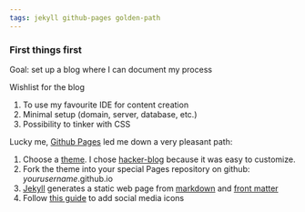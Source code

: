 ```yaml
---
tags: jekyll github-pages golden-path
---
```


### First things first
Goal: set up a blog where I can document my process

Wishlist for the blog
1.  To use my favourite IDE for content creation
1.  Minimal setup (domain, server, database, etc.)
1.  Possibility to tinker with CSS

Lucky me, [Github Pages](https://pages.github.com/) led me down a very pleasant path:
1.  Choose a [theme](https://jekyllrb.com/docs/themes/#pick-up-a-theme). I chose [hacker-blog](https://github.com/tocttou/hacker-blog) because it was easy to customize.
1.  Fork the theme into your special Pages repository on github: _yourusername_.github.io
1.  [Jekyll](https://jekyllrb.com/) generates a static web page from [markdown](https://guides.github.com/features/mastering-markdown/) and [front matter](https://jekyllrb.com/docs/step-by-step/03-front-matter/)
1.  Follow [this guide](https://jreel.github.io/social-media-icons-on-jekyll/) to add social media icons